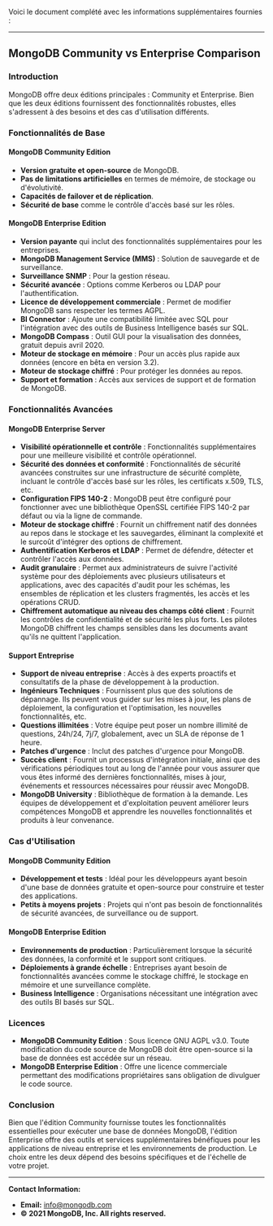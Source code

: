Voici le document complété avec les informations supplémentaires fournies :

---

## MongoDB Community vs Enterprise Comparison

### Introduction
MongoDB offre deux éditions principales : Community et Enterprise. Bien que les deux éditions fournissent des fonctionnalités robustes, elles s'adressent à des besoins et des cas d'utilisation différents.

### Fonctionnalités de Base

#### MongoDB Community Edition
- **Version gratuite et open-source** de MongoDB.
- **Pas de limitations artificielles** en termes de mémoire, de stockage ou d'évolutivité.
- **Capacités de failover et de réplication**.
- **Sécurité de base** comme le contrôle d'accès basé sur les rôles.

#### MongoDB Enterprise Edition
- **Version payante** qui inclut des fonctionnalités supplémentaires pour les entreprises.
- **MongoDB Management Service (MMS)** : Solution de sauvegarde et de surveillance.
- **Surveillance SNMP** : Pour la gestion réseau.
- **Sécurité avancée** : Options comme Kerberos ou LDAP pour l'authentification.
- **Licence de développement commerciale** : Permet de modifier MongoDB sans respecter les termes AGPL.
- **BI Connector** : Ajoute une compatibilité limitée avec SQL pour l'intégration avec des outils de Business Intelligence basés sur SQL.
- **MongoDB Compass** : Outil GUI pour la visualisation des données, gratuit depuis avril 2020.
- **Moteur de stockage en mémoire** : Pour un accès plus rapide aux données (encore en bêta en version 3.2).
- **Moteur de stockage chiffré** : Pour protéger les données au repos.
- **Support et formation** : Accès aux services de support et de formation de MongoDB.

### Fonctionnalités Avancées

#### MongoDB Enterprise Server
- **Visibilité opérationnelle et contrôle** : Fonctionnalités supplémentaires pour une meilleure visibilité et contrôle opérationnel.
- **Sécurité des données et conformité** : Fonctionnalités de sécurité avancées construites sur une infrastructure de sécurité complète, incluant le contrôle d'accès basé sur les rôles, les certificats x.509, TLS, etc.
- **Configuration FIPS 140-2** : MongoDB peut être configuré pour fonctionner avec une bibliothèque OpenSSL certifiée FIPS 140-2 par défaut ou via la ligne de commande.
- **Moteur de stockage chiffré** : Fournit un chiffrement natif des données au repos dans le stockage et les sauvegardes, éliminant la complexité et le surcoût d'intégrer des options de chiffrement.
- **Authentification Kerberos et LDAP** : Permet de défendre, détecter et contrôler l'accès aux données.
- **Audit granulaire** : Permet aux administrateurs de suivre l'activité système pour des déploiements avec plusieurs utilisateurs et applications, avec des capacités d'audit pour les schémas, les ensembles de réplication et les clusters fragmentés, les accès et les opérations CRUD.
- **Chiffrement automatique au niveau des champs côté client** : Fournit les contrôles de confidentialité et de sécurité les plus forts. Les pilotes MongoDB chiffrent les champs sensibles dans les documents avant qu'ils ne quittent l'application.

#### Support Entreprise
- **Support de niveau entreprise** : Accès à des experts proactifs et consultatifs de la phase de développement à la production.
- **Ingénieurs Techniques** : Fournissent plus que des solutions de dépannage. Ils peuvent vous guider sur les mises à jour, les plans de déploiement, la configuration et l'optimisation, les nouvelles fonctionnalités, etc.
- **Questions illimitées** : Votre équipe peut poser un nombre illimité de questions, 24h/24, 7j/7, globalement, avec un SLA de réponse de 1 heure.
- **Patches d'urgence** : Inclut des patches d'urgence pour MongoDB.
- **Succès client** : Fournit un processus d'intégration initiale, ainsi que des vérifications périodiques tout au long de l'année pour vous assurer que vous êtes informé des dernières fonctionnalités, mises à jour, événements et ressources nécessaires pour réussir avec MongoDB.
- **MongoDB University** : Bibliothèque de formation à la demande. Les équipes de développement et d'exploitation peuvent améliorer leurs compétences MongoDB et apprendre les nouvelles fonctionnalités et produits à leur convenance.

### Cas d'Utilisation

#### MongoDB Community Edition
- **Développement et tests** : Idéal pour les développeurs ayant besoin d'une base de données gratuite et open-source pour construire et tester des applications.
- **Petits à moyens projets** : Projets qui n'ont pas besoin de fonctionnalités de sécurité avancées, de surveillance ou de support.

#### MongoDB Enterprise Edition
- **Environnements de production** : Particulièrement lorsque la sécurité des données, la conformité et le support sont critiques.
- **Déploiements à grande échelle** : Entreprises ayant besoin de fonctionnalités avancées comme le stockage chiffré, le stockage en mémoire et une surveillance complète.
- **Business Intelligence** : Organisations nécessitant une intégration avec des outils BI basés sur SQL.

### Licences

- **MongoDB Community Edition** : Sous licence GNU AGPL v3.0. Toute modification du code source de MongoDB doit être open-source si la base de données est accédée sur un réseau.
- **MongoDB Enterprise Edition** : Offre une licence commerciale permettant des modifications propriétaires sans obligation de divulguer le code source.

### Conclusion

Bien que l'édition Community fournisse toutes les fonctionnalités essentielles pour exécuter une base de données MongoDB, l'édition Enterprise offre des outils et services supplémentaires bénéfiques pour les applications de niveau entreprise et les environnements de production. Le choix entre les deux dépend des besoins spécifiques et de l'échelle de votre projet.

---

**Contact Information:**
- **Email:** info@mongodb.com
- **© 2021 MongoDB, Inc. All rights reserved.**